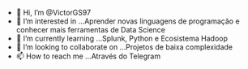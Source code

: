 - 👋 Hi, I’m @VictorGS97
- 👀 I’m interested in ...Aprender novas linguagens de programação e conhecer mais ferramentas de Data Science
- 🌱 I’m currently learning ...Splunk, Python e Ecosistema Hadoop
- 💞️ I’m looking to collaborate on ...Projetos de baixa complexidade
- 📫 How to reach me ...Através do Telegram

<!---
VictorGS97/VictorGS97 is a ✨ special ✨ repository because its `README.md` (this file) appears on your GitHub profile.
You can click the Preview link to take a look at your changes.
--->
